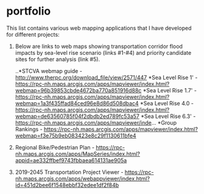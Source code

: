 # portfolio

This list contains various web mapping applications that I have developed for different projects:


1. Below are links to web maps showing transportation corridor flood impacts by sea-level rise scenario (links #1-#4) and priority candidate sites for further analysis (link #5).

    ..*STCVA webmap guide - http://www.therpc.org/download_file/view/2571/447
    *Sea Level Rise 1' - https://rpc-nh.maps.arcgis.com/apps/mapviewer/index.html?webmap=96b39853cbde4672ba770a851916d88c
    *Sea Level Rise 1.7' - https://rpc-nh.maps.arcgis.com/apps/mapviewer/index.html?webmap=1a3f435ffad84ced96e8d86d508dbac4
    *Sea Level Rise 4.0 - https://rpc-nh.maps.arcgis.com/apps/mapviewer/index.html?webmap=de63560785f04f2dbdb2ed789fc53a57
    *Sea Level Rise 6.3' - https://rpc-nh.maps.arcgis.com/apps/mapviewer/inde...
    *Group Rankings - https://rpc-nh.maps.arcgis.com/apps/mapviewer/index.html?webmap=f3e75b9eb083423e8c29f1130611bfe4
    
2. Regional Bike/Pedestrian Plan - https://rpc-nh.maps.arcgis.com/apps/MapSeries/index.html?appid=ae332ffbef9743fbbaea614131ae905a

3. 2019-2045 Transportation Project Viewer - https://rpc-nh.maps.arcgis.com/apps/webappviewer/index.html?id=451d2bee6f1548ebbf32edee1df2f84b
